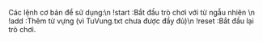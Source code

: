 Các lệnh cơ bản để sử dụng:\n
!start :Bắt đầu trò chơi với từ ngẫu nhiên \n
!add :Thêm từ vựng (vì TuVung.txt chưa được đầy đủ)\n
!reset :Bắt đầu lại trò chơi.
